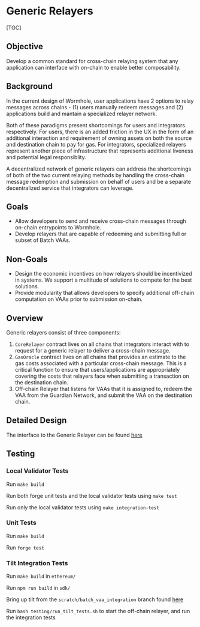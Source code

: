 # Generic Relayers

[TOC]

## Objective

Develop a common standard for cross-chain relaying system that any application can interface with on-chain to enable better composability.

## Background

In the current design of Wormhole, user applications have 2 options to relay messages across chains - (1) users manually redeem messages and (2) applications build and mantain a specialized relayer network.

Both of these paradigms present shortcomings for users and integrators respectively. For users, there is an added friction in the UX in the form of an additional interaction and requirement of owning assets on both the source and destination chain to pay for gas. For integrators, specialized relayers represent another piece of infrastructure that represents additional liveness and potential legal responsiblity.

A decentralized network of generic relayers can address the shortcomings of both of the two current relaying methods by handling the cross-chain message redemption and submission on behalf of users and be a separate decentralized service that integrators can leverage.

## Goals

- Allow developers to send and receive cross-chain messages through on-chain entrypoints to Wormhole.
- Develop relayers that are capable of redeeming and submitting full or subset of Batch VAAs.

## Non-Goals

- Design the economic incentives on how relayers should be incentivized in systems. We support a multitude of solutions to compete for the best solutions.
- Provide modularity that allows developers to specify additional off-chain computation on VAAs prior to submission on-chain.

## Overview

Generic relayers consist of three components:

1. `CoreRelayer` contract lives on all chains that integrators interact with to request for a generic relayer to deliver a cross-chain message.
2. `GasOracle` contract lives on all chains that provides an estimate to the gas costs associated with a particular cross-chain message. This is a critical function to ensure that users/applications are appropriately covering the costs that relayers face when submitting a transaction on the destination chain.
3. Off-chain Relayer that listens for VAAs that it is assigned to, redeem the VAA from the Guardian Network, and submit the VAA on the destination chain.

## Detailed Design

The interface to the Generic Relayer can be found [here](https://github.com/certusone/generic-relayer/blob/relayer/ethereum/contracts/interfaces/ICoreRelayer.sol)

## Testing

### Local Validator Tests

Run `make build`

Run both forge unit tests and the local validator tests using `make test`

Run only the local validator tests using `make integration-test`

### Unit Tests

Run `make build`

Run `forge test`

### Tilt Integration Tests

Run `make build` in `ethereum/`

Run `npm run build` in `sdk/`

Bring up tilt from the `scratch/batch_vaa_integration` branch found [here](https://github.com/wormhole-foundation/wormhole/tree/scratch/batch_vaa_integration)

Run `bash testing/run_tilt_tests.sh` to start the off-chain relayer, and run the integration tests

